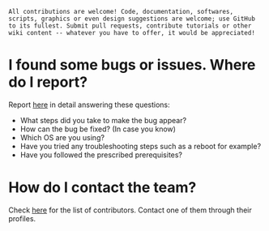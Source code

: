 ```
All contributions are welcome! Code, documentation, softwares, scripts, graphics or even design suggestions are welcome; use GitHub to its fullest. Submit pull requests, contribute tutorials or other wiki content -- whatever you have to offer, it would be appreciated!
```

# I found some bugs or issues. Where do I report?

Report [here](https://github.com/aravindvnair99/FACE-Amrita-Bengaluru/issues/new) in detail answering these questions:

* What steps did you take to make the bug appear?
* How can the bug be fixed? (In case you know)
* Which OS are you using?
* Have you tried any troubleshooting steps such as a reboot for example?
* Have you followed the prescribed prerequisites?

# How do I contact the team?

Check [here](https://github.com/aravindvnair99/FACE-Amrita-Bengaluru/graphs/contributors) for the list of contributors. Contact one of them through their profiles.